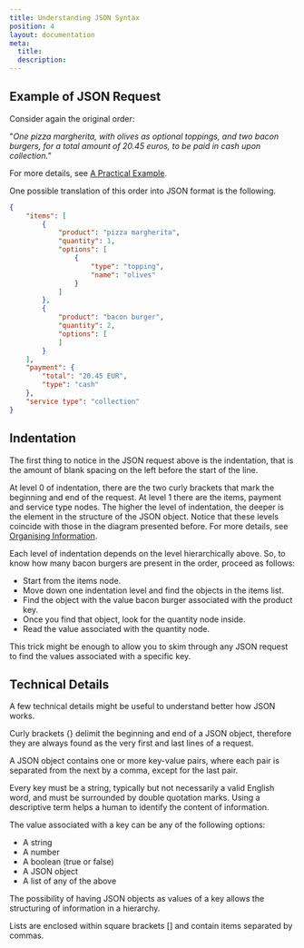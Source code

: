 ```yaml
---
title: Understanding JSON Syntax
position: 4
layout: documentation
meta:
  title:
  description:
---
```



## Example of JSON Request

Consider again the original order:

"*One pizza margherita, with olives as optional toppings, and two bacon burgers, for a total amount of 20.45 euros, to be paid in cash upon collection."*

For more details, see [A Practical Example](/docs/hubrise-logs/a-practical-example).

One possible translation of this order into JSON format is the following. 

```json
{
    "items": [
        {
            "product": "pizza margherita",
            "quantity": 1,
            "options": [
                {
                    "type": "topping",
                    "name": "olives"
                }
            ]
        },
        {
            "product": "bacon burger",
            "quantity": 2,
            "options": [
            ]
        }
    ],
    "payment": {
        "total": "20.45 EUR",
        "type": "cash"
    },
    "service type": "collection"
}
```

## Indentation

The first thing to notice in the JSON request above is the indentation, that is the amount of blank spacing on the left before the start of the line. 

At level 0 of indentation, there are the two curly brackets that mark the beginning and end of the request. At level 1 there are the items, payment and service type nodes. The higher the level of indentation, the deeper is the element in the structure of the JSON object. Notice that these levels coincide with those in the diagram presented before. For more details, see [Organising Information](/docs/hubrise-logs/organising-information).  

Each level of indentation depends on the level hierarchically above. So, to know how many bacon burgers are present in the order, proceed as follows:

* Start from the items node.
* Move down one indentation level and find the objects in the items list.
* Find the object with the value bacon burger associated with the product key. 
* Once you find that object, look for the quantity node inside.
* Read the value associated with the quantity node.

This trick might be enough to allow you to skim through any JSON request to find the values associated with a specific key. 

## Technical Details

A few technical details might be useful to understand better how JSON works. 

Curly brackets {} delimit the beginning and end of a JSON object, therefore they are always found as the very first and last lines of a request. 

A JSON object contains one or more key-value pairs, where each pair is separated from the next by a comma, except for the last pair.

Every key must be a string, typically but not necessarily a valid English word, and must be surrounded by double quotation marks. Using a descriptive term helps a human to identify the content of information. 

The value associated with a key can be any of the following options:

* A string
* A number
* A boolean (true or false)
* A JSON object
* A list of any of the above

The possibility of having JSON objects as values of a key allows the structuring of information in a hierarchy. 

Lists are enclosed within square brackets [] and contain items separated by commas. 

